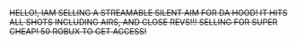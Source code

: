 ~~HELLO!, IAM SELLING A STREAMABLE SILENT AIM FOR DA HOOD! IT HITS ALL SHOTS INCLUDING AIRS, AND CLOSE REVS!!! SELLING FOR SUPER CHEAP! 50 ROBUX TO GET ACCESS!~~
